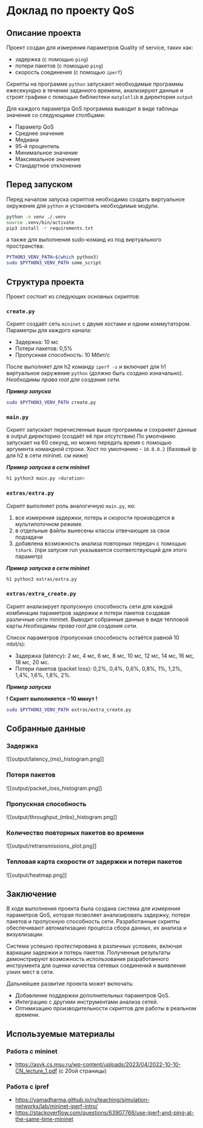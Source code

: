 # Доклад по проекту QoS

## Описание проекта

Проект создан для измерения параметров Quality of service, таких как:

- задержка (с помощью `ping`)
- потери пакетов (с помощью `ping`)
- скорость соединения (с помощью `iperf`)

Скрипты на программе `python` запускают необходимые программы ежесекундно в течении заданного времени, анализируют данные и строят графики с помощью библиотеки `matplotlib` в директории `output`

Для каждого параметра QoS программа выводит в виде таблицы значения со следующими столбцами:

- Параметр QoS
- Среднее значение
- Медиана
- 95-й процентиль
- Минимальное значение
- Максимальное значение
- Стандартное отклонение

## Перед запуском

Перед началом запуска скриптов необходимо создать виртуальное окружение для `python` и установить необходимые модули.

```bash
python -m venv ./.venv
source .venv/bin/activate
pip3 install -r requirements.txt
```

а также для выполнения sudo-команд из под виртуального пространства:

```bash
PYTHON3_VENV_PATH=$(which python3)
sudo $PYTHON3_VENV_PATH some_script
```

## Структура проекта

Проект состоит из следующих основных скриптов:

### **`create.py`**

Скрипт создаёт сеть `mininet` с двумя хостами и одним коммутатором. Параметры для каждого канала:

- Задержка: 10 мс
- Потери пакетов: 0,5%
- Пропускная способность: 10 Мбит/с

После выполняет для h2 команду `iperf -s` и включает для h1 виртуальное окружение `python` (должно быть создано изначально). *Необходимы права root для создания сети.*

***Пример запуска***

```bash
sudo $PYTHON3_VENV_PATH create.py
```

### **`main.py`**

Скрипт запускает перечисленные выше программы и сохраняет данные в output директорию (создаёт её при отсутствии)
По умолчанию запускает на 60 секунд, но можно передать время с помощью аргумента командной строки. Хост по умолчанию - `10.0.0.2` (базовый ip для h2 в сети mininet. см ниже)

***Пример запуска в сети mininet***

```bash
h1 python3 main.py <duration>
```

### **`extras/extra.py`**

Скрипт выполняет роль аналогичную `main.py`, но:

1) все измерения задержки, потерь и скорости производятся в мультипоточном режиме.
2) в отдельные файлы вынесены классы отвечающие за свои подзадачи
3) добавлена возможность анализа повторных передач с помощью `tshark`. (при запуске run указывается соответствующий для этого параметр)

***Пример запуска в сети mininet***

```bash
h1 python3 extras/extra.py
```

### **`extras/extra_create.py`**

Скрипт анализирует пропускную способность сети для каждой комбинации параметров задержки и потери пакетов создавая различные сети mininet. Выводит собранные данные в виде тепловой карты.*Необходимы права root для создания сети.*

Список параметров (пропускная способность остаётся равной 10 mbit/s):

- Задержка (latency): 2 мс, 4 мс, 6 мс, 8 мс, 10 мс, 12 мс, 14 мс, 16 мс, 18 мс, 20 мс.
- Потери пакетов (packet loss): 0,2%, 0,4%, 0,6%, 0,8%, 1%, 1,2%, 1,4%, 1,6%, 1,8%, 2%.

***Пример запуска***

**! Скрипт выполняется ~10 минут !**

```bash
sudo $PYTHON3_VENV_PATH extras/extra_create.py
```

## Собранные данные

### Задержка

![[output/latency_(ms)_histogram.png]]

### Потеря пакетов

![[output/packet_loss_histogram.png]]

### Пропускная способность

![[output/throughput_(mbs)_histogram.png]]

### Количество повторных пакетов во времени

![[output/retransmissions_plot.png]]

### Тепловая карта скорости от задержки и потери пакетов

![[output/heatmap.png]]

## Заключение

В ходе выполнения проекта была создана система для измерения параметров QoS, которая позволяет анализировать задержку, потери пакетов и пропускную способность сети. Разработанные скрипты обеспечивают автоматизацию процесса сбора данных, их анализа и визуализации.

Система успешно протестирована в различных условиях, включая вариации задержки и потерь пакетов. Полученные результаты демонстрируют возможность использования разработанного инструмента для оценки качества сетевых соединений и выявления узких мест в сети.

Дальнейшее развитие проекта может включать:

- Добавление поддержки дополнительных параметров QoS.
- Интеграцию с другими инструментами анализа сетей.
- Оптимизацию производительности скриптов для работы в реальном времени.

## Используемые материалы

### Работа с mininet

- <https://asvk.cs.msu.ru/wp-content/uploads/2023/04/2022-10-10-CN_lecture_1.pdf> (с 20ой страницы)

### Работа с ipref

- <https://yamadharma.github.io/ru/teaching/simulation-networks/lab/mininet-iperf-intro/>
- <https://stackoverflow.com/questions/63907768/use-iperf-and-ping-at-the-same-time-mininet>
